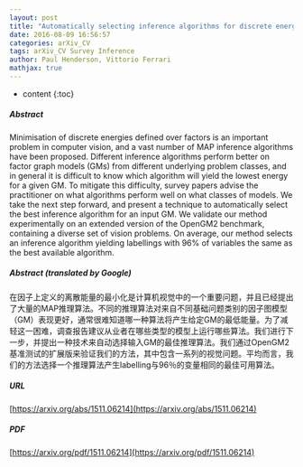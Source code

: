 ```yaml
---
layout: post
title: "Automatically selecting inference algorithms for discrete energy minimisation"
date: 2016-08-09 16:56:57
categories: arXiv_CV
tags: arXiv_CV Survey Inference
author: Paul Henderson, Vittorio Ferrari
mathjax: true
---
```


* content
{:toc}

##### Abstract
Minimisation of discrete energies defined over factors is an important problem in computer vision, and a vast number of MAP inference algorithms have been proposed. Different inference algorithms perform better on factor graph models (GMs) from different underlying problem classes, and in general it is difficult to know which algorithm will yield the lowest energy for a given GM. To mitigate this difficulty, survey papers advise the practitioner on what algorithms perform well on what classes of models. We take the next step forward, and present a technique to automatically select the best inference algorithm for an input GM. We validate our method experimentally on an extended version of the OpenGM2 benchmark, containing a diverse set of vision problems. On average, our method selects an inference algorithm yielding labellings with 96% of variables the same as the best available algorithm.

##### Abstract (translated by Google)
在因子上定义的离散能量的最小化是计算机视觉中的一个重要问题，并且已经提出了大量的MAP推理算法。不同的推理算法对来自不同基础问题类别的因子图模型（GM）表现更好，通常很难知道哪一种算法将产生给定GM的最低能量。为了减轻这一困难，调查报告建议从业者在哪些类型的模型上运行哪些算法。我们进行下一步，并提出一种技术来自动选择输入GM的最佳推理算法。我们通过OpenGM2基准测试的扩展版来验证我们的方法，其中包含一系列的视觉问题。平均而言，我们的方法选择一个推理算法产生labelling与96％的变量相同的最佳可用算法。

##### URL
[https://arxiv.org/abs/1511.06214](https://arxiv.org/abs/1511.06214)

##### PDF
[https://arxiv.org/pdf/1511.06214](https://arxiv.org/pdf/1511.06214)


